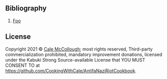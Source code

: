 ## Bibliography

1. [Foo]()

## License

Copyright 2021 © [Cale McCollough](https://cookingwithcale.org>); most rights reserved, Third-party commercialization prohibited, mandatory improvement donations, licensed under the Kabuki Strong Source-available License that YOU MUST CONSENT TO at <https://github.com/CookingWithCale/AntifaNaziRiotCookbook>.
